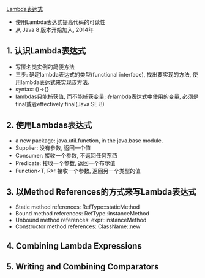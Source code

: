 [Lambda表达式](https://dev.java/learn/lambdas/)
- 使用Lambda表达式提高代码的可读性
- 从 Java 8 版本开始加入, 2014年

## 1. 认识Lambda表达式
- 写匿名类实例的简便方法
- 三步: 确定lambda表达式的类型(functional interface), 找出要实现的方法,  使用lambda表达式来实现该方法.
- syntax: ()->{}
- lambdas只能捕获值, 而不能捕获变量; 在lambda表达式中使用的变量, 必须是final或者effectively final(Java SE 8)

## 2. 使用Lambdas表达式
- a new package: java.util.function, in the java.base module.
- Supplier<T>: 没有参数, 返回一个值
- Consumer<T>: 接收一个参数, 不返回任何东西
- Predicate<T>: 接收一个参数, 返回一个布尔值
- Function<T, R>: 接收一个参数, 返回另一个类型的值

## 3. 以Method References的方式来写Lambda表达式
- Static method references: RefType::staticMethod
- Bound method references: RefType::instanceMethod
- Unbound method references: expr::instanceMethod
- Constructor method references: ClassName::new

## 4. Combining Lambda Expressions

## 5. Writing and Combining Comparators
